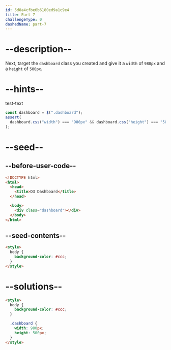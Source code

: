 ```yaml
---
id: 5d8a4cfbe6b6180ed9a1c9e4
title: Part 7
challengeType: 0
dashedName: part-7
---
```


# --description--

Next, target the `dashboard` class you created and give it a `width` of `980px` and a `height` of `500px`.

# --hints--

test-text

```js
const dashboard = $(".dashboard");
assert(
  dashboard.css("width") === "980px" && dashboard.css("height") === "500px"
);
```

# --seed--

## --before-user-code--

```html
<!DOCTYPE html>
<html>
  <head>
    <title>D3 Dashboard</title>
  </head>

  <body>
    <div class="dashboard"></div>
  </body>
</html>
```

## --seed-contents--

```html
<style>
  body {
    background-color: #ccc;
  }
</style>
```

# --solutions--

```html
<style>
  body {
    background-color: #ccc;
  }

  .dashboard {
    width: 980px;
    height: 500px;
  }
</style>
```

